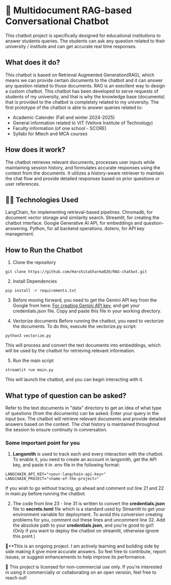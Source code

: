 # 🤖 Multidocument RAG-based Conversational Chatbot

This chatbot project is specifically designed for educational institutions to answer students queries. The students can ask any question related to their university / institute and can get accurate real time responses. 

## What does it do?
This chatbot is based on Retrieval Augmented Generation(RAG), which means we can provide certain documents to the chatbot and it can answer any question related to those documents. RAG is an execllent way to design a custom chatbot. 
This chatbot has been developed to serve requests of students of my university, and that is why the knowledge base (documents) that is provided to the chatbot is completely related to my university. The first prototype of the chatbot is able to answer queries related to:
- Academic Calender (Fall and winter 2024-2025)
- General information related to VIT (Vellore Institute of Technology)
- Faculty information (of one school - SCORE)
- Syllabi for Mtech and MCA courses

## How does it work?
The chatbot retrieves relevant documents, processes user inputs while maintaining session history, and formulates accurate responses using the context from the documents. It utilizes a history-aware retriever to maintain the chat flow and provide detailed responses based on prior questions or user references.

## 🧑‍💻 Technologies Used
LangChain, for implementing retrieval-based pipelines.
Chromadb, for document vector storage and similarity search.
Streamlit, for creating the chatbot interface.
Google Generative AI API, for embeddings and question-answering.
Python, for all backend operations.
dotenv, for API key management.

## How to Run the Chatbot
1. Clone the repository
```
git clone https://github.com/HarshitaSharma026/RAG-chatbot.git
```

2. Install Dependencies
```
pip install -r requirements.txt
```

3. Before moving forward, you need to get the Gemini API key from the Google from here: [For creating Gemini API key](https://aistudio.google.com/app/apikey), and get your credentials.json file. Copy and paste this file in your working directory.

4. Vectorize documents
Before running the chatbot, you need to vectorize the documents. To do this, execute the vectorize.py script:
```
python3 vectorize.py
```
This will process and convert the text documents into embeddings, which will be used by the chatbot for retrieving relevant information.

5. Run the main script
```
streamlit run main.py
```
This will launch the chatbot, and you can begin interacting with it.

## What type of question can be asked?
Refer to the text documents in "data" directory to get an idea of what type of questions (from the documents) can be asked.
Enter your query in the input box.
The chatbot will retrieve relevant documents and provide detailed answers based on the context.
The chat history is maintained throughout the session to ensure continuity in conversation.

### Some important point for you 
1. **Langsmith** is used to track each and every interaction with the chatbot.
To enable it, you need to create an account in langsmith, get the API key, and paste it in .env file in the following format: 
```
LANGCHAIN_API_KEY="<your-langchain-api-key>"
LANGCHAIN_PROJECT="<name-of-the-project>"
```
If you wish to go without tracing, go ahead and comment out line 21 and 22 in main.py before running the chatbot.

2. The code from line 23 - line 31 is written to convert the **credentials.json** file to **secrets.toml** file which is a standard used by Streamlit to get your environment variable for deployment. To avoid this conversion creating problems for you, comment out these lines and uncomment line 32. Add the absolute path to your **credentials.json**, and you're good to go!! (Only if you want to deploy the chatbot on streamlit, otherwise ignore this point.)

🎯**This is an ongoing project. I am actively learning and building side by side making it give more accurate answers. So feel free to contribute, report issues, or suggest enhancements to help improve its performance.


💬 This project is licensed for non-commercial use only. If you're interested in using it commercially or collaborating on an open version, feel free to reach out!